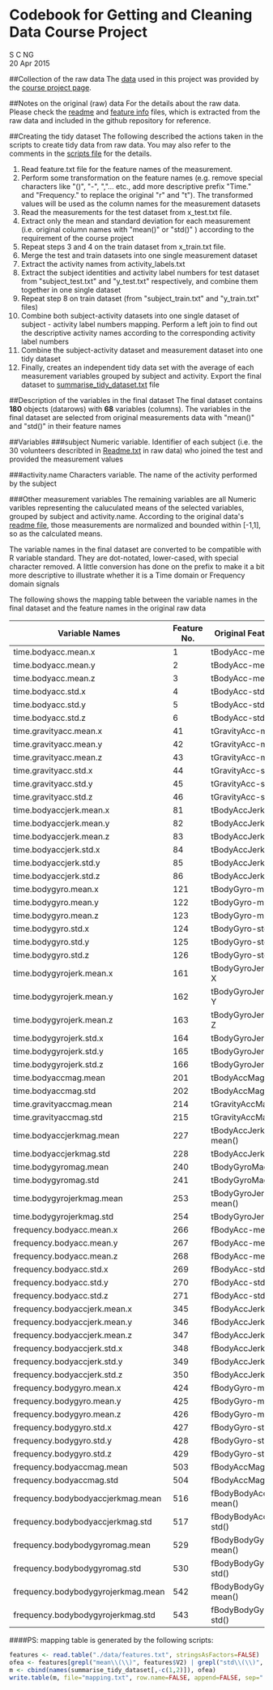 # Codebook for Getting and Cleaning Data Course Project
S C NG  
20 Apr 2015  
 
##Collection of the raw data
The [data][data_url] used in this project was provided by the [course project page][project_url].
 
##Notes on the original (raw) data 
For the details about the raw data. Please check the [readme][readme_url] and [feature info][feature_url] files, which is extracted from the raw data and included in the github repository for reference.

##Creating the tidy dataset
The following described the actions taken in the scripts to create tidy data from raw data. You may also refer to the comments in the [scripts file][script_url] for the details.

1. Read feature.txt file for the feature names of the measurement. 
2. Perform some transformation on the feature names (e.g. remove special characters like "()", "-", ","... etc., add more descriptive prefix "Time." and "Frequency." to replace the original "r" and "t"). The transformed values will be used as the column names for the measurement datasets
3. Read the measurements for the test dataset from x_test.txt file. 
4. Extract only the mean and standard deviation for each measurement (i.e. original column names with "mean()" or "std()" ) according to the requirement of the course project
5. Repeat steps 3 and 4 on the train dataset from x_train.txt file.
6. Merge the test and train datasets into one single measurement dataset
7. Extract the activity names from activity_labels.txt
8. Extract the subject identities and activity label numbers for test dataset from "subject_test.txt" and "y_test.txt" respectively, and combine them together in one single dataset
9. Repeat step 8 on train dataset (from "subject_train.txt" and "y_train.txt" files)
10. Combine both subject-activity datasets into one single dataset of subject - activity label numbers mapping. Perform a left join to find out the descriptive activity names according to the corresponding activity label numbers
11. Combine the subject-activity dataset and measurement dataset into one tidy dataset
12. Finally, creates an independent tidy data set with the average of each measurement variables grouped by subject and activity. Export the final dataset to [summarise_tidy_dataset.txt][result_url] file 

##Description of the variables in the final dataset
The final dataset contains **180** objects (datarows) with **68** variables (columns). The variables in the final dataset are selected from original measurements data with "mean()" and "std()" in their feature names

##Variables
###subject
Numeric variable. Identifier of each subject (i.e. the 30 volunteers describted in [Readme.txt][readme_url] in raw data) who joined the test and provided the measurement values

###activity.name
Characters variable. The name of the activity performed by the subject

###Other measurement variables
The remaining variables are all Numeric varibles representing the caluculated means of the selected variables, grouped by subject and activity.name. According to the original data's [readme file][readme_url], those measurements are normalized and bounded within [-1,1], so as the calculated means. 

The variable names in the final dataset are converted to be compatible with R variable standard. They are dot-notated, lower-cased, with special character removed. A little conversion has done on the prefix to make it a bit more descriptive to illustrate whether it is a Time domain or Frequency domain signals

The following shows the mapping table between the variable names in the final dataset and the feature names in the original raw data

Variable Names|Feature No.|Original Feature Names
-------|--------|--------
time.bodyacc.mean.x|1|tBodyAcc-mean()-X
time.bodyacc.mean.y|2|tBodyAcc-mean()-Y
time.bodyacc.mean.z|3|tBodyAcc-mean()-Z
time.bodyacc.std.x|4|tBodyAcc-std()-X
time.bodyacc.std.y|5|tBodyAcc-std()-Y
time.bodyacc.std.z|6|tBodyAcc-std()-Z
time.gravityacc.mean.x|41|tGravityAcc-mean()-X
time.gravityacc.mean.y|42|tGravityAcc-mean()-Y
time.gravityacc.mean.z|43|tGravityAcc-mean()-Z
time.gravityacc.std.x|44|tGravityAcc-std()-X
time.gravityacc.std.y|45|tGravityAcc-std()-Y
time.gravityacc.std.z|46|tGravityAcc-std()-Z
time.bodyaccjerk.mean.x|81|tBodyAccJerk-mean()-X
time.bodyaccjerk.mean.y|82|tBodyAccJerk-mean()-Y
time.bodyaccjerk.mean.z|83|tBodyAccJerk-mean()-Z
time.bodyaccjerk.std.x|84|tBodyAccJerk-std()-X
time.bodyaccjerk.std.y|85|tBodyAccJerk-std()-Y
time.bodyaccjerk.std.z|86|tBodyAccJerk-std()-Z
time.bodygyro.mean.x|121|tBodyGyro-mean()-X
time.bodygyro.mean.y|122|tBodyGyro-mean()-Y
time.bodygyro.mean.z|123|tBodyGyro-mean()-Z
time.bodygyro.std.x|124|tBodyGyro-std()-X
time.bodygyro.std.y|125|tBodyGyro-std()-Y
time.bodygyro.std.z|126|tBodyGyro-std()-Z
time.bodygyrojerk.mean.x|161|tBodyGyroJerk-mean()-X
time.bodygyrojerk.mean.y|162|tBodyGyroJerk-mean()-Y
time.bodygyrojerk.mean.z|163|tBodyGyroJerk-mean()-Z
time.bodygyrojerk.std.x|164|tBodyGyroJerk-std()-X
time.bodygyrojerk.std.y|165|tBodyGyroJerk-std()-Y
time.bodygyrojerk.std.z|166|tBodyGyroJerk-std()-Z
time.bodyaccmag.mean|201|tBodyAccMag-mean()
time.bodyaccmag.std|202|tBodyAccMag-std()
time.gravityaccmag.mean|214|tGravityAccMag-mean()
time.gravityaccmag.std|215|tGravityAccMag-std()
time.bodyaccjerkmag.mean|227|tBodyAccJerkMag-mean()
time.bodyaccjerkmag.std|228|tBodyAccJerkMag-std()
time.bodygyromag.mean|240|tBodyGyroMag-mean()
time.bodygyromag.std|241|tBodyGyroMag-std()
time.bodygyrojerkmag.mean|253|tBodyGyroJerkMag-mean()
time.bodygyrojerkmag.std|254|tBodyGyroJerkMag-std()
frequency.bodyacc.mean.x|266|fBodyAcc-mean()-X
frequency.bodyacc.mean.y|267|fBodyAcc-mean()-Y
frequency.bodyacc.mean.z|268|fBodyAcc-mean()-Z
frequency.bodyacc.std.x|269|fBodyAcc-std()-X
frequency.bodyacc.std.y|270|fBodyAcc-std()-Y
frequency.bodyacc.std.z|271|fBodyAcc-std()-Z
frequency.bodyaccjerk.mean.x|345|fBodyAccJerk-mean()-X
frequency.bodyaccjerk.mean.y|346|fBodyAccJerk-mean()-Y
frequency.bodyaccjerk.mean.z|347|fBodyAccJerk-mean()-Z
frequency.bodyaccjerk.std.x|348|fBodyAccJerk-std()-X
frequency.bodyaccjerk.std.y|349|fBodyAccJerk-std()-Y
frequency.bodyaccjerk.std.z|350|fBodyAccJerk-std()-Z
frequency.bodygyro.mean.x|424|fBodyGyro-mean()-X
frequency.bodygyro.mean.y|425|fBodyGyro-mean()-Y
frequency.bodygyro.mean.z|426|fBodyGyro-mean()-Z
frequency.bodygyro.std.x|427|fBodyGyro-std()-X
frequency.bodygyro.std.y|428|fBodyGyro-std()-Y
frequency.bodygyro.std.z|429|fBodyGyro-std()-Z
frequency.bodyaccmag.mean|503|fBodyAccMag-mean()
frequency.bodyaccmag.std|504|fBodyAccMag-std()
frequency.bodybodyaccjerkmag.mean|516|fBodyBodyAccJerkMag-mean()
frequency.bodybodyaccjerkmag.std|517|fBodyBodyAccJerkMag-std()
frequency.bodybodygyromag.mean|529|fBodyBodyGyroMag-mean()
frequency.bodybodygyromag.std|530|fBodyBodyGyroMag-std()
frequency.bodybodygyrojerkmag.mean|542|fBodyBodyGyroJerkMag-mean()
frequency.bodybodygyrojerkmag.std|543|fBodyBodyGyroJerkMag-std()


####PS: mapping table is generated by the following scripts:

```r
features <- read.table("./data/features.txt", stringsAsFactors=FALSE)
ofea <- features[grepl("mean\\(\\)", features$V2) | grepl("std\\(\\)", features$V2),]
m <- cbind(names(summarise_tidy_dataset[,-c(1,2)]), ofea)
write.table(m, file="mapping.txt", row.name=FALSE, append=FALSE, sep="|", quote=FALSE, col.name=FALSE)
```

[data_url]:https://d396qusza40orc.cloudfront.net/getdata%2Fprojectfiles%2FUCI%20HAR%20Dataset.zip
[project_url]:https://class.coursera.org/getdata-013/human_grading/index
[readme_url]:https://github.com/scng/getdata_PeerAssignments/blob/master/original_data/README.txt
[feature_url]:https://github.com/scng/getdata_PeerAssignments/blob/master/original_data/features_info.txt
[script_url]:https://github.com/scng/getdata_PeerAssignments/blob/master/run_analysis.R
[result_url]:https://github.com/scng/getdata_PeerAssignments/blob/master/summarise_tidy_dataset.txt
